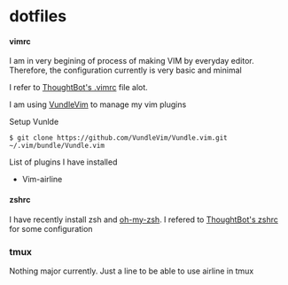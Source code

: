 # dotfiles

#### vimrc

I am in very begining of process of making VIM by everyday editor. Therefore,
the configuration currently is very basic and minimal

I refer to [ThoughtBot's
.vimrc](https://github.com/thoughtbot/dotfiles/blob/master/vimrc) file alot.

I am using [VundleVim](https://github.com/VundleVim/Vundle.vim) to manage my
vim plugins

Setup Vunlde
```
$ git clone https://github.com/VundleVim/Vundle.vim.git ~/.vim/bundle/Vundle.vim
```

List of plugins I have installed
  - Vim-airline

#### zshrc

I have recently install zsh and
[oh-my-zsh](https://github.com/robbyrussell/oh-my-zsh). I refered to
[ThoughtBot's
zshrc](https://github.com/thoughtbot/dotfiles/tree/master/zsh/configs) for
some configuration

### tmux
Nothing major currently. Just a line to be able to use airline in tmux

